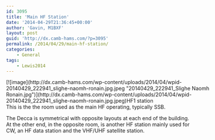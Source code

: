 ```yaml
---
id: 3095
title: 'Main HF Station'
date: '2014-04-29T21:36:45+00:00'
author: 'Gavin, M1BXF'
layout: post
guid: 'http://dx.camb-hams.com/?p=3095'
permalink: /2014/04/29/main-hf-station/
categories:
    - General
tags:
    - Lewis2014
---
```


<div class="wp-caption alignleft" style="width: 610px">[![image](http://dx.camb-hams.com/wp-content/uploads/2014/04/wpid-20140429_222941_slighe-naomh-ronain.jpg.jpeg "20140429_222941_Slighe Naomh Ronain.jpg")](http://dx.camb-hams.com/wp-content/uploads/2014/04/wpid-20140429_222941_slighe-naomh-ronain.jpg.jpeg)HF1 station

</div>This is the the room used as the main HF operating, typically SSB.

The Decca is symmetrical with opposite layouts at each end of the building. At the other end, in the opposite room, is another HF station mainly used for CW, an HF data station and the VHF/UHF satellite station.
